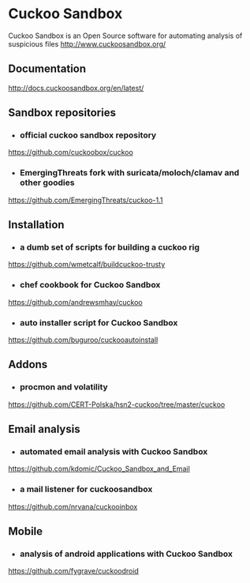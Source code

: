 # Cuckoo Sandbox
Cuckoo Sandbox is an Open Source software for automating analysis of suspicious files
http://www.cuckoosandbox.org/

## Documentation
http://docs.cuckoosandbox.org/en/latest/

## Sandbox repositories
- ### official cuckoo sandbox repository
https://github.com/cuckoobox/cuckoo

- ### EmergingThreats fork with suricata/moloch/clamav and other goodies
https://github.com/EmergingThreats/cuckoo-1.1

## Installation
- ### a dumb set of scripts for building a cuckoo rig
https://github.com/wmetcalf/buildcuckoo-trusty

- ### chef cookbook for Cuckoo Sandbox
https://github.com/andrewsmhay/cuckoo

- ### auto installer script for Cuckoo Sandbox
https://github.com/buguroo/cuckooautoinstall

## Addons
- ### procmon and volatility 
https://github.com/CERT-Polska/hsn2-cuckoo/tree/master/cuckoo

## Email analysis
- ### automated email analysis with Cuckoo Sandbox
https://github.com/kdomic/Cuckoo_Sandbox_and_Email

- ### a mail listener for cuckoosandbox
https://github.com/nrvana/cuckooinbox

## Mobile
- ### analysis of android applications with Cuckoo Sandbox
https://github.com/fygrave/cuckoodroid

